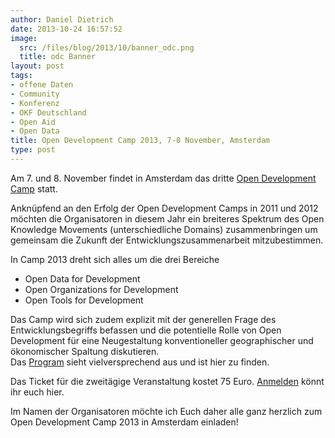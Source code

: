 ```yaml
---
author: Daniel Dietrich
date: 2013-10-24 16:57:52
image:
  src: /files/blog/2013/10/banner_odc.png
  title: odc Banner
layout: post
tags:
- offene Daten
- Community
- Konferenz
- OKF Deutschland
- Open Aid
- Open Data
title: Open Development Camp 2013, 7-8 November, Amsterdam
type: post
---
```


Am 7. und 8. November findet in Amsterdam das dritte [Open Development Camp](http://www.opendevelopmentcamp.org/) statt.

Anknüpfend an den Erfolg der Open Development Camps in 2011 und 2012 möchten die Organisatoren in diesem Jahr ein breiteres Spektrum des Open Knowledge Movements (unterschiedliche Domains) zusammenbringen um gemeinsam die Zukunft der Entwicklungszusammenarbeit mitzubestimmen.

In Camp 2013 dreht sich alles um die drei Bereiche

* Open Data for Development  
* Open Organizations for Development  
* Open Tools for Development

Das Camp wird sich zudem explizit mit der generellen Frage des Entwicklungsbegriffs befassen und die potentielle Rolle von Open Development für eine Neugestaltung konventioneller geographischer und ökonomischer Spaltung diskutieren.  
Das [Program](http://www.opendevelopmentcamp.org/#odc-program) sieht vielversprechend aus und ist hier zu finden. 

Das Ticket für die zweitägige Veranstaltung kostet 75 Euro. [Anmelden](http://www.opendevelopmentcamp.org/#odc-register) könnt ihr euch hier. 

Im Namen der Organisatoren möchte ich Euch daher alle ganz herzlich zum Open Development Camp 2013 in Amsterdam einladen!

 